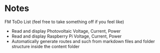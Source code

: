 # Notes

FM ToDo List (feel free to take something off if you feel like)
- Read and display Photovoltaic Voltage, Current, Power
- Read and display Raspberry Pi Voltage, Current, Power
- Automatically generate routes and such from markdown files and folder structure inside the content folder
